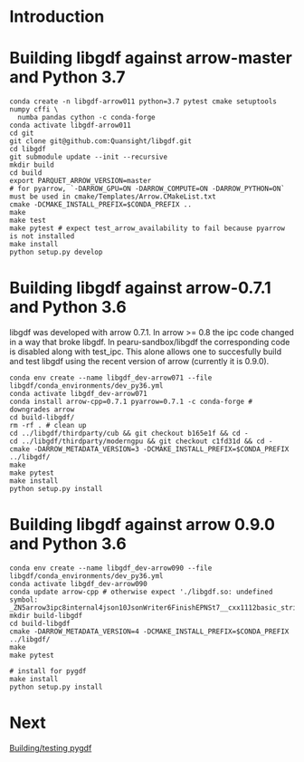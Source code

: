 # Introduction

# Building libgdf against arrow-master and Python 3.7

```
conda create -n libgdf-arrow011 python=3.7 pytest cmake setuptools numpy cffi \
  numba pandas cython -c conda-forge
conda activate libgdf-arrow011
cd git
git clone git@github.com:Quansight/libgdf.git
cd libgdf
git submodule update --init --recursive
mkdir build
cd build
export PARQUET_ARROW_VERSION=master
# for pyarrow, `-DARROW_GPU=ON -DARROW_COMPUTE=ON -DARROW_PYTHON=ON` must be used in cmake/Templates/Arrow.CMakeList.txt
cmake -DCMAKE_INSTALL_PREFIX=$CONDA_PREFIX ..
make
make test
make pytest # expect test_arrow_availability to fail because pyarrow is not installed
make install
python setup.py develop
```

# Building libgdf against arrow-0.7.1 and Python 3.6

libgdf was developed with arrow 0.7.1. In arrow >= 0.8 the ipc code changed in a way that broke libgdf.
In pearu-sandbox/libgdf the corresponding code is disabled along with test_ipc. This alone allows one to
succesfully build and test libgdf using the recent version of arrow (currently it is 0.9.0).


```
conda env create --name libgdf_dev-arrow071 --file libgdf/conda_environments/dev_py36.yml
conda activate libgdf_dev-arrow071
conda install arrow-cpp=0.7.1 pyarrow=0.7.1 -c conda-forge # downgrades arrow
cd build-libgdf/
rm -rf . # clean up
cd ../libgdf/thirdparty/cub && git checkout b165e1f && cd -
cd ../libgdf/thirdparty/moderngpu && git checkout c1fd31d && cd -
cmake -DARROW_METADATA_VERSION=3 -DCMAKE_INSTALL_PREFIX=$CONDA_PREFIX ../libgdf/
make
make pytest
make install
python setup.py install
```


# Building libgdf against arrow 0.9.0 and Python 3.6

```
conda env create --name libgdf_dev-arrow090 --file libgdf/conda_environments/dev_py36.yml
conda activate libgdf_dev-arrow090
conda update arrow-cpp # otherwise expect './libgdf.so: undefined symbol: _ZN5arrow3ipc8internal4json10JsonWriter6FinishEPNSt7__cxx1112basic_stringIcSt11char_traitsIcESaIcEEE'
mkdir build-libgdf
cd build-libgdf
cmake -DARROW_METADATA_VERSION=4 -DCMAKE_INSTALL_PREFIX=$CONDA_PREFIX ../libgdf/
make
make pytest

# install for pygdf
make install
python setup.py install
```

# Next

[Building/testing pygdf](README-pygdf.md)
